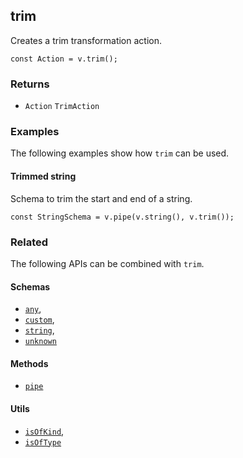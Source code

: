 trim
----

Creates a trim transformation action.

    const Action = v.trim();
    

### Returns

*   `Action` `TrimAction`

### Examples

The following examples show how `trim` can be used.

#### Trimmed string

Schema to trim the start and end of a string.

    const StringSchema = v.pipe(v.string(), v.trim());
    

### Related

The following APIs can be combined with `trim`.

#### Schemas

*   [`any`](any.md),
*   [`custom`](custom.md),
*   [`string`](string.md),
*   [`unknown`](unknown.md)

#### Methods

*   [`pipe`](pipe.md)

#### Utils

*   [`isOfKind`](isOfKind.md),
*   [`isOfType`](isOfType.md)
